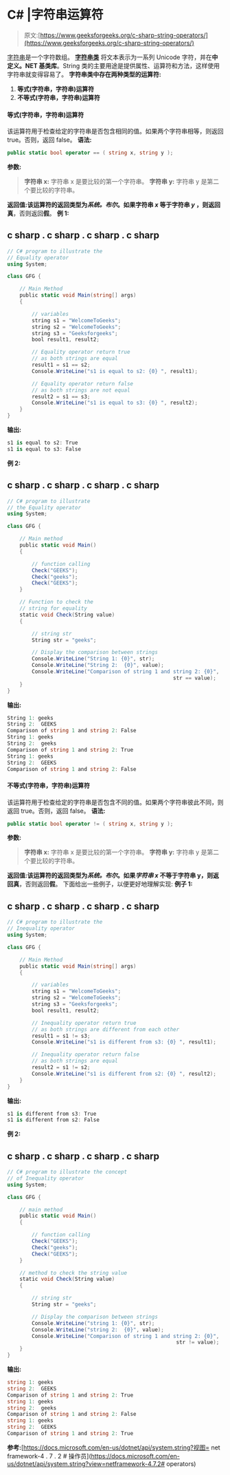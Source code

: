 # C# |字符串运算符

> 原文:[https://www.geeksforgeeks.org/c-sharp-string-operators/](https://www.geeksforgeeks.org/c-sharp-string-operators/)

[字符串](https://www.geeksforgeeks.org/c-string/)是一个字符数组。 [**字符串类**](https://www.geeksforgeeks.org/c-string-class/) 将文本表示为一系列 Unicode 字符，并在**中定义。NET 基类库**。String 类的主要用途是提供属性、运算符和方法，这样使用字符串就变得容易了。
**字符串类中存在两种类型的运算符:**

1.  **等式(字符串，字符串)运算符**
2.  **不等式(字符串，字符串)运算符**

#### 等式(字符串，字符串)运算符

该运算符用于检查给定的字符串是否包含相同的值。如果两个字符串相等，则返回 true。否则，返回 false。
**语法:**

```cs
public static bool operator == ( string x, string y );
```

**参数:**

> **字符串 x:** 字符串 x 是要比较的第一个字符串。
> **字符串 y:** 字符串 y 是第二个要比较的字符串。

**返回值:**该运算符的返回类型为*系统。布尔*。如果字符串 *x* 等于字符串 *y* ，则返回**真**，否则返回**假**。
**例 1:**

## c sharp . c sharp . c sharp . c sharp

```cs
// C# program to illustrate the
// Equality operator
using System;

class GFG {

    // Main Method
    public static void Main(string[] args)
    {

        // variables
        string s1 = "WelcomeToGeeks";
        string s2 = "WelcomeToGeeks";
        string s3 = "Geeksforgeeks";
        bool result1, result2;

        // Equality operator return true
        // as both strings are equal
        result1 = s1 == s2;
        Console.WriteLine("s1 is equal to s2: {0} ", result1);

        // Equality operator return false
        // as both strings are not equal
        result2 = s1 == s3;
        Console.WriteLine("s1 is equal to s3: {0} ", result2);
    }
}
```

**输出:**

```cs
s1 is equal to s2: True 
s1 is equal to s3: False 
```

**例 2:**

## c sharp . c sharp . c sharp . c sharp

```cs
// C# program to illustrate
// the Equality operator
using System;

class GFG {

    // Main method
    public static void Main()
    {

        // function calling
        Check("GEEKS");
        Check("geeks");
        Check("GEEKS");
    }

    // Function to check the
    // string for equality
    static void Check(String value)
    {

        // string str
        String str = "geeks";

        // Display the comparison between strings
        Console.WriteLine("String 1: {0}", str);
        Console.WriteLine("String 2:  {0}", value);
        Console.WriteLine("Comparison of string 1 and string 2: {0}",
                                                      str == value);
    }
}
```

**输出:**

```cs
String 1: geeks
String 2:  GEEKS
Comparison of string 1 and string 2: False
String 1: geeks
String 2:  geeks
Comparison of string 1 and string 2: True
String 1: geeks
String 2:  GEEKS
Comparison of string 1 and string 2: False
```

#### 不等式(字符串，字符串)运算符

该运算符用于检查给定的字符串是否包含不同的值。如果两个字符串彼此不同，则返回 true。否则，返回 false。
**语法:**

```cs
public static bool operator != ( string x, string y );
```

**参数:**

> **字符串 x:** 字符串 x 是要比较的第一个字符串。
> **字符串 y:** 字符串 y 是第二个要比较的字符串。

**返回值:**该运算符的返回类型为*系统。布尔*。如果*字符串 x* 不等于字符串 y，则返回**真**，否则返回**假**。
下面给出一些例子，以便更好地理解实现:
**例子 1:**

## c sharp . c sharp . c sharp . c sharp

```cs
// C# program to illustrate the
// Inequality operator
using System;

class GFG {

    // Main Method
    public static void Main(string[] args)
    {

        // variables
        string s1 = "WelcomeToGeeks";
        string s2 = "WelcomeToGeeks";
        string s3 = "Geeksforgeeks";
        bool result1, result2;

        // Inequality operator return true
        // as both strings are different from each other
        result1 = s1 != s3;
        Console.WriteLine("s1 is different from s3: {0} ", result1);

        // Inequality operator return false
        // as both strings are equal
        result2 = s1 != s2;
        Console.WriteLine("s1 is different from s2: {0} ", result2);
    }
}
```

**输出:**

```cs
s1 is different from s3: True 
s1 is different from s2: False
```

**例 2:**

## c sharp . c sharp . c sharp . c sharp

```cs
// C# program to illustrate the concept
// of Inequality operator
using System;

class GFG {

    // main method
    public static void Main()
    {

        // function calling
        Check("GEEKS");
        Check("geeks");
        Check("GEEKS");
    }

    // method to check the string value
    static void Check(String value)
    {

        // string str
        String str = "geeks";

        // Display the comparison between strings
        Console.WriteLine("string 1: {0}", str);
        Console.WriteLine("string 2:  {0}", value);
        Console.WriteLine("Comparison of string 1 and string 2: {0}",
                                                       str != value);
    }
}
```

**输出:**

```cs
string 1: geeks
string 2:  GEEKS
Comparison of string 1 and string 2: True
string 1: geeks
string 2:  geeks
Comparison of string 1 and string 2: False
string 1: geeks
string 2:  GEEKS
Comparison of string 1 and string 2: True
```

**参考:**[https://docs.microsoft.com/en-us/dotnet/api/system.string?视图= net framework-4 . 7 . 2 # 操作员](https://docs.microsoft.com/en-us/dotnet/api/system.string?view=netframework-4.7.2# operators)